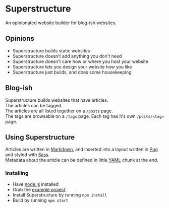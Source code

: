 # Superstructure

An opinionated website builder for blog-ish websites.

## Opinions

- Superstructure builds static websites
- Superstructure doesn't add anything you don't need
- Superstructure doesn't care how or where you host your website
- Superstructure lets you design your website how you like
- Superstructure just builds, and does some housekeeping

## Blog-ish

Superstructure builds websites that have articles.  
The articles can be tagged.  
The articles are all listed together on a `/posts` page.  
The tags are browsable on a `/tags` page.
Each tag has it's own `/posts/<tag>` page.

## Using Superstructure

Articles are written in [Markdown](https://www.markdownguide.org/), and inserted into a layout written in [Pug](https://pugjs.org/api/getting-started.html) and styled with [Sass](https://sass-lang.com/).  
Metadata about the article can be defined in little [YAML](https://yaml.org/) chunk at the end.

### Installing

- Have [node.js](https://nodejs.org/en/) installed
- Grab the [example project](https://github.com/Bradshaw/superstructure/tree/main/example)
- Install Superstructure by running `npm install`
- Build by running `npm start`
